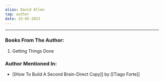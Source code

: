 ```yaml
---
alias: David Allen
tag: author
date: 25-05-2023
---
```

---
### Books From The Author:

1. Getting Things Done

### Author Mentioned In:

- [[How To Build A Second Brain-Direct Copy]] by [[Tiago Forte]]